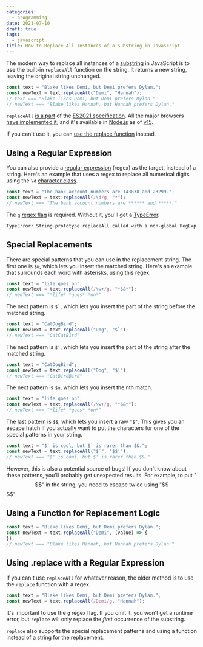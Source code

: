 ```yaml
---
categories:
  - programming
date: 2021-07-10
draft: true
tags:
  - javascript
title: How to Replace All Instances of a Substring in JavaScript
---
```


The modern way to replace all instances of a
[substring](https://en.wikipedia.org/wiki/Substring) in JavaScript is to use the
built-in `replaceAll` function on the string. It returns a new string, leaving
the original string unchanged.

```javascript
const text = "Blake likes Demi, but Demi prefers Dylan.";
const newText = text.replaceAll("Demi", "Hannah");
// text === "Blake likes Demi, but Demi prefers Dylan."
// newText === "Blake likes Hannah, but Hannah prefers Dylan."
```

`replaceAll` [is a part](https://github.com/tc39/proposal-string-replaceall) of
the [ES2021 specification](https://en.wikipedia.org/wiki/ECMAScript#ES2021). All
the major browsers [have implemented
it](https://caniuse.com/mdn-javascript_builtins_string_replaceall), and it's
available in [Node.js](https://nodejs.org/) as of
[v15](https://nodejs.medium.com/node-js-v15-0-0-is-here-deb00750f278).

If you can't use it, you can [use the replace
function](#using-replace-with-a-regular-expression) instead.

## Using a Regular Expression

You can also provide a [regular
expression](https://en.wikipedia.org/wiki/Regular_expression) (regex) as the
target, instead of a string. Here's an example that uses a regex to replace all
numerical digits using the `\d` [character
class](https://developer.mozilla.org/en-US/docs/Web/JavaScript/Guide/Regular_Expressions/Character_Classes).

```javascript
const text = "The bank account numbers are 143838 and 23299.";
const newText = text.replaceAll(/\d/g, "*");
// newText === "The bank account numbers are ****** and *****."
```

The `g` [regex
flag](https://developer.mozilla.org/en-US/docs/Web/JavaScript/Guide/Regular_Expressions#advanced_searching_with_flags)
is required. Without it, you'll get a
[TypeError](https://developer.mozilla.org/en-US/docs/Web/JavaScript/Reference/Global_Objects/TypeError).

```txt
TypeError: String.prototype.replaceAll called with a non-global RegExp argument
```

## Special Replacements

There are special patterns that you can use in the replacement string. The first
one is `$&`, which lets you insert the matched string. Here's an example that
surrounds each word with asterisks, using [this
regex](https://regex101.com/r/DUInpP/1).

```javascript
const text = "life goes on";
const newText = text.replaceAll(/\w+/g, "*$&*");
// newText === "*life* *goes* *on*"
```

The next pattern is `` $` ``, which lets you insert the part of the string
before the matched string.

```javascript
const text = "CatDogBird";
const newText = text.replaceAll("Dog", "$`");
// newText === "CatCatBird"
```

The next pattern is `$'`, which lets you insert the part of the string
after the matched string.

```javascript
const text = "CatDogBird";
const newText = text.replaceAll("Dog", "$'");
// newText === "CatBirdBird"
```

The next pattern is `$n`, which lets you insert the nth match.

```javascript
const text = "life goes on";
const newText = text.replaceAll(/\w+/g, "*$&*");
// newText === "*life* *goes* *on*"
```

The last pattern is `$$`, which lets you insert a raw `"$"`. This gives you an
escape hatch if you actually want to put the characters for one of the special
patterns in your string.

```javascript
const text = "$` is cool, but $` is rarer than $&.";
const newText = text.replaceAll("$`", "$$'");
// newText === "$' is cool, but $' is rarer than $&."
```

However, this is also a potential source of bugs! If
you don't know about these patterns, you'll probably get unexpected results. For
example, to put "$$" in the string, you need to escape twice using "$$$$".

## Using a Function for Replacement Logic

```javascript
const text = "Blake likes Demi, but Demi prefers Dylan.";
const newText = text.replaceAll("Demi", (value) => {
});
// newText === "Blake likes Hannah, but Hannah prefers Dylan."
```

## Using .replace with a Regular Expression

If you can't use `replaceAll` for whatever reason, the older method is to use
the `replace` function with a regex.

```javascript
const text = "Blake likes Demi, but Demi prefers Dylan.";
const newText = text.replaceAll(/Demi/g, "Hannah");
```

It's important to use the `g` regex flag. If you omit it, you won't get a
runtime error, but `replace` will only replace the *first* occurrence of the
substring.

`replace` also supports the special replacement patterns and using a function
instead of a string for the replacement.
